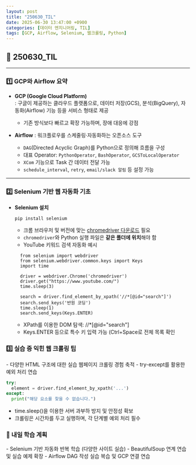 ```yaml
---
layout: post
title: "250630_TIL"
date: 2025-06-30 13:47:00 +0900
categories: [데이터 엔지니어링, TIL]
tags: [GCP, Airflow, Selenium, 웹크롤링, Python]
---
```


<style>
  .initial-content, .search-content {
      padding-left: 40px;
      padding-right: 40px;
  }
</style>

<h2>📘 250630_TIL</h2>

---

<h3>1️⃣ GCP와 Airflow 요약</h3>

- **GCP (Google Cloud Platform)**  
  : 구글이 제공하는 클라우드 플랫폼으로, 데이터 저장(GCS), 분석(BigQuery), 자동화(Airflow) 기능 등을 서비스 형태로 제공  
  - 기존 방식보다 빠르고 확장 가능하며, 장애 대응에 강점

- **Airflow**
  : 워크플로우를 스케줄링·자동화하는 오픈소스 도구  
  - `DAG`(Directed Acyclic Graph)를 Python으로 정의해 흐름을 구성  
  - 대표 Operator: `PythonOperator`, `BashOperator`, `GCSToLocalOperator`  
  - `XCom` 기능으로 Task 간 데이터 전달 가능  
  - `schedule_interval`, `retry`, `email/slack 알림` 등 설정 가능  

---

<h3>2️⃣ Selenium 기반 웹 자동화 기초</h3>

- **Selenium 설치**
  ```bash
  pip install selenium
  ```
  -  크롬 브라우저 및 버전에 맞는 [chromedriver 다운로드](http://chromedriver.chromium.org/) 필요  
  - `chromedriver`와 Python 실행 파일은 **같은 폴더에 위치**해야 함
  - YouTube 키워드 검색 자동화 예시
  ```
    from selenium import webdriver
    from selenium.webdriver.common.keys import Keys
    import time

    driver = webdriver.Chrome('chromedriver')
    driver.get("https://www.youtube.com/")
    time.sleep(3)

    search = driver.find_element_by_xpath('//*[@id="search"]')
    search.send_keys('반원 코딩')
    time.sleep(1)
    search.send_keys(Keys.ENTER)
  ```
  - XPath를 이용한 DOM 탐색: //*[@id="search"]
  - Keys.ENTER 등으로 특수 키 입력 가능 (Ctrl+Space로 전체 목록 확인

<h3>3️⃣ 실습 중 익힌 웹 크롤링 팁</h3>
  - 다양한 HTML 구조에 대한 실습 웹페이지 크롤링 경험 축적
  - try-except를 활용한 예외 처리 연습

  ```python
try:
    element = driver.find_element_by_xpath('...')
except:
    print("해당 요소를 찾을 수 없습니다.")
  ```
  - time.sleep()을 이용한 서버 과부하 방지 및 안정성 확보
  - 크롤링은 시간차를 두고 실행하며, 각 단계별 예외 처리 필수

<h3>📌 내일 학습 계획</h3>
  - Selenium 기반 자동화 반복 학습 (다양한 사이트 실습)
  - BeautifulSoup 연계 연습 및 실습 예제 확장
  - Airflow DAG 작성 실습 복습 및 GCP 연결 연습
